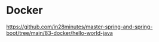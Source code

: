 # Docker


https://github.com/in28minutes/master-spring-and-spring-boot/tree/main/83-docker/hello-world-java
